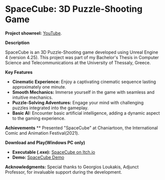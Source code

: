 # SpaceCube: 3D Puzzle-Shooting Game
**Project showreel:** [YouTube](https://www.youtube.com/watch?v=G-Mqu2t4wWw&ab_channel=IliasStentoumis).

**Description**

SpaceCube is an 3D Puzzle-Shooting game developed using Unreal Engine 4 (version 4.25). This project was part of my Bachelor's Thesis in Computer Science and Telecommunications at the University of Thessaly, Greece.

**Key Features**
- **Cinematic Experience:** Enjoy a captivating cinematic sequence lasting approximately one minute.
- **Smooth Mechanics:** Immerse yourself in the game with seamless and intuitive mechanics.
- **Puzzle-Solving Adventures:** Engage your mind with challenging puzzles integrated into the gameplay.
- **Basic AI:** Encounter basic artificial intelligence, adding a dynamic aspect to the gaming experience.

**Achievements**
** Presented "SpaceCube" at Chaniartoon, the International Comic and Animation Festival(2021).

**Download and Play(Windows PC only)**
- **Executable (.exe):** [SpaceCube on Itch.io](https://katsoubla.itch.io/spacecube)
- **Demo:** [SpaceCube Demo](https://drive.google.com/drive/folders/1d-ZZHY52q0tLyzdDY64r2SQA1CzSqfwe)

**Acknowledgments:**
Special thanks to Georgios Loukakis, Adjunct Professor, for invaluable support during the development.
